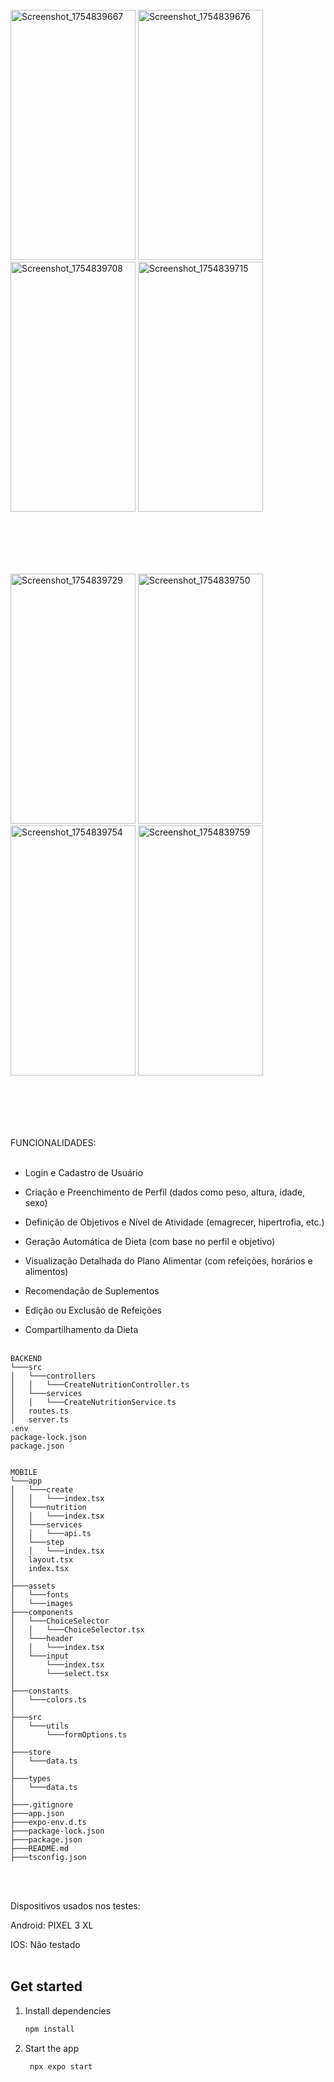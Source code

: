 <br>
<img width="200" height="400" alt="Screenshot_1754839667" src="https://github.com/user-attachments/assets/bedbf658-91aa-49fa-84b9-e5bc94022e35" />

<img width="200" height="400" alt="Screenshot_1754839676" src="https://github.com/user-attachments/assets/94ed1fe0-89da-472f-a8f8-4a822dc1ddc7" />

<img width="200" height="400" alt="Screenshot_1754839708" src="https://github.com/user-attachments/assets/036503b5-5429-4648-be77-2a23a2745ba3" />

<img width="200" height="400" alt="Screenshot_1754839715" src="https://github.com/user-attachments/assets/70b8c8a8-b00e-4685-b30c-718050710545" />

<br><br>
<br><br>

<img width="200" height="400" alt="Screenshot_1754839729" src="https://github.com/user-attachments/assets/b32be863-9847-40e3-8dd5-7545dd288cfe" />

<img width="200" height="400" alt="Screenshot_1754839750" src="https://github.com/user-attachments/assets/9a2c776a-ff77-4caa-9326-74cf69c442a7" />

<img width="200" height="400" alt="Screenshot_1754839754" src="https://github.com/user-attachments/assets/184f08b1-97f9-41c0-9ff2-d2c7c4e38408" />

<img width="200" height="400" alt="Screenshot_1754839759" src="https://github.com/user-attachments/assets/eaa8bd67-9442-42a4-87e3-cd7274dfe682" />

<br><br> 
<br><br> 

FUNCIONALIDADES:<br><br> 
- Login e Cadastro de Usuário

- Criação e Preenchimento de Perfil (dados como peso, altura, idade, sexo)

- Definição de Objetivos e Nível de Atividade (emagrecer, hipertrofia, etc.)

- Geração Automática de Dieta (com base no perfil e objetivo)

- Visualização Detalhada do Plano Alimentar (com refeições, horários e alimentos)

- Recomendação de Suplementos

- Edição ou Exclusão de Refeições

- Compartilhamento da Dieta<br><br> 



```text
BACKEND
└───src
│   └───controllers
│   │   └───CreateNutritionController.ts
│   └───services
│   │   └───CreateNutritionService.ts
│   routes.ts
│   server.ts
.env
package-lock.json
package.json


MOBILE
└───app
│   └───create
│   │   └───index.tsx
│   └───nutrition
│   │   └───index.tsx
│   └───services
│   │   └───api.ts
│   └───step
│   │   └───index.tsx
│   layout.tsx
│   index.tsx
│
├───assets
│   └───fonts
│   └───images
├───components
│   └───ChoiceSelector
│   │   └───ChoiceSelector.tsx
│   └───header
│   │   └───index.tsx
│   └───input
│       └───index.tsx
│       └───select.tsx
│
├───constants
│   └───colors.ts
│
├───src
│   └───utils
│       └───formOptions.ts
│
├───store
│   └───data.ts
│
├───types
│   └───data.ts
│
├───.gitignore
├───app.json
├───expo-env.d.ts
├───package-lock.json
├───package.json
├───README.md
├───tsconfig.json
```
<br><br> 


Dispositivos usados nos testes:

Android:
PIXEL 3 XL

IOS:
Não testado
<br><br> 

## Get started

1. Install dependencies

   ```bash
   npm install
   ```

2. Start the app

   ```bash
    npx expo start
   ```



